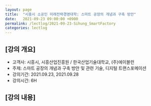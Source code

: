 ```yaml
---
layout: page
title:  "시흥시 소공인 미래전략경영대학: 스마트 공장의 개념과 구축 방안"
date:   2021-09-23 09:00:00 +0900
permalink: /lectlog/2021-09-23-Sihung_SmartFactory
categories: lectlog
---
```


## [강의 개요]

* 고객사: 시흥시, 시흥산업진흥원 / 한국산업기술대학교, (주)에이블런
* 주제: 스마트 공장의 개념과 구축 방안 및 관련 기술, 디지털 트랜스포메이션
* 강의기간: 2021.09.23, 2021.09.28
* 강의시간: 6H

## [강의 내용]

